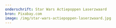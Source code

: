 ```yaml
---
onderschrift: Star Wars Actiepoppen Laserzwaard
bron: Pixabay.com
image: /img/star-wars-actiepoppen-laserzwaard.jpg
---
```

